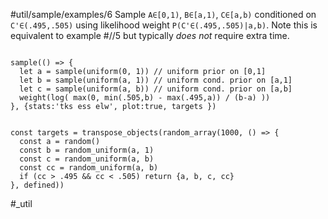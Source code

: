 #util/sample/examples/6 Sample `A∈[0,1)`, `B∈[a,1)`, `C∈[a,b)` conditioned on `C'∈(.495,.505)` using likelihood weight `P(C'∈(.495,.505)|a,b)`. Note this is equivalent to example #//5 but typically _does not_ require extra time.
```js:js_input

sample(() => {
  let a = sample(uniform(0, 1)) // uniform prior on [0,1]
  let b = sample(uniform(a, 1)) // uniform cond. prior on [a,1]
  let c = sample(uniform(a, b)) // uniform cond. prior on [a,b]
  weight(log( max(0, min(.505,b) - max(.495,a)) / (b-a) ))
}, {stats:'tks ess elw', plot:true, targets })

```
```js:js_removed

const targets = transpose_objects(random_array(1000, () => {
  const a = random()
  const b = random_uniform(a, 1)
  const c = random_uniform(a, b)
  const cc = random_uniform(a, b)
  if (cc > .495 && cc < .505) return {a, b, c, cc}
}, defined))

```
#_util